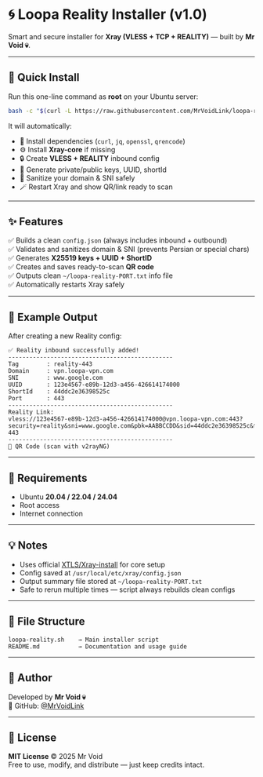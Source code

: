 # 🌀 Loopa Reality Installer (v1.0)

Smart and secure installer for **Xray (VLESS + TCP + REALITY)** — built by **Mr Void 💀**.

---

## 🚀 Quick Install
Run this one-line command as **root** on your Ubuntu server:
```bash
bash -c "$(curl -L https://raw.githubusercontent.com/MrVoidLink/loopa-reality-installer/main/loopa-reality.sh)"
```

It will automatically:
- 🧩 Install dependencies (`curl`, `jq`, `openssl`, `qrencode`)
- ⚙️ Install **Xray-core** if missing  
- 🔒 Create **VLESS + REALITY** inbound config  
- 🔐 Generate private/public keys, UUID, shortId  
- 🧠 Sanitize your domain & SNI safely  
- 🪄 Restart Xray and show QR/link ready to scan  

---

## ✨ Features
✅ Builds a clean `config.json` (always includes inbound + outbound)  
✅ Validates and sanitizes domain & SNI (prevents Persian or special chars)  
✅ Generates **X25519 keys + UUID + ShortID**  
✅ Creates and saves ready-to-scan **QR code**  
✅ Outputs clean `~/loopa-reality-PORT.txt` info file  
✅ Automatically restarts Xray safely  

---

## 📄 Example Output
After creating a new Reality config:
```
✅ Reality inbound successfully added!
-----------------------------------------------
Tag        : reality-443
Domain     : vpn.loopa-vpn.com
SNI        : www.google.com
UUID       : 123e4567-e89b-12d3-a456-426614174000
ShortId    : 44ddc2e36398525c
Port       : 443
-----------------------------------------------
Reality Link:
vless://123e4567-e89b-12d3-a456-426614174000@vpn.loopa-vpn.com:443?security=reality&sni=www.google.com&pbk=AABBCCDD&sid=44ddc2e36398525c&fp=chrome&type=tcp#reality-443
-----------------------------------------------
📱 QR Code (scan with v2rayNG)
```

---

## 🧠 Requirements
- Ubuntu **20.04 / 22.04 / 24.04**
- Root access  
- Internet connection  

---

## 💡 Notes
- Uses official [XTLS/Xray-install](https://github.com/XTLS/Xray-install) for core setup  
- Config saved at `/usr/local/etc/xray/config.json`  
- Output summary file stored at `~/loopa-reality-PORT.txt`  
- Safe to rerun multiple times — script always rebuilds clean configs  

---

## 🧰 File Structure
```
loopa-reality.sh    → Main installer script
README.md           → Documentation and usage guide
```

---

## 💬 Author
Developed by **Mr Void 💀**  
🔗 GitHub: [@MrVoidLink](https://github.com/MrVoidLink)

---

## 🪪 License
**MIT License** © 2025 Mr Void  
Free to use, modify, and distribute — just keep credits intact.
